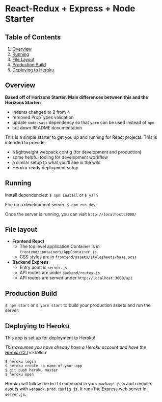 # React-Redux + Express + Node Starter

## Table of Contents

1. [Overview](#overview)
1. [Running](#running)
1. [File Layout](#file-layout)
1. [Production Build](#production-build)
1. [Deploying to Heroku](#deploying-to-heroku)

## Overview

**Based off of Horizons Starter. Main differences between this and the Horizons Starter:**
- indents changed to 2 from 4
- removed PropTypes validation
- update `node-sass` dependency so that `yarn` can be used instead of `npm`
- cut down README documentation

This is a simple starter to get you up and running for React projects. This is intended to provide:

- a lightweight webpack config (for development and production)
- some helpful tooling for development workflow
- a similar setup to what you'll see in the wild
- Heroku-ready deployment setup

## Running

Install dependencies: `$ npm install` or `$ yarn`

Fire up a development server: `$ npm run dev`

Once the server is running, you can visit `http://localhost:3000/`

## File layout

- **Frontend React**
  - The top level application Container is in `frontend/containers/AppContainer.js`
  - CSS styles are in `frontend/assets/stylesheets/base.scss`
- **Backend Express**
  - Entry point is `server.js`
  - API routes are under `backend/routes.js`
  - API routes are served under `http://localhost:3000/api`

## Production Build

` $ npm start ` or ` $ yarn start ` to build your production assets and run the server:

## Deploying to Heroku

This app is set up for deployment to Heroku!

_This assumes you have already have a Heroku account and have the
[Heroku CLI](https://devcenter.heroku.com/articles/heroku-cli) installed_

```
$ heroku login
$ heroku create -a name-of-your-app
$ git push heroku master
$ heroku open
```

Heroku will follow the `build` command in your `package.json` and compile assets with `webpack.prod.config.js`. It runs the Express web server in `server.js`.
